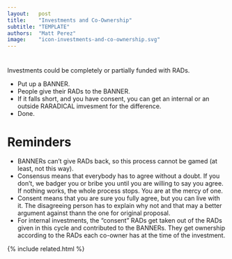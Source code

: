 ```yaml
---
layout:   post
title:    "Investments and Co-Ownership"
subtitle: "TEMPLATE"
authors:  "Matt Perez"
image:    "icon-investments-and-co-ownership.svg"
---
```


<div style="display:none;">
 <p>Investments could be funded with <span class="_paradigm">RAD</span>s.</p>
</div>

<h1></h1>
 <p>Investments could be completely or partially funded with <span class="_paradigm">RAD</span>s.</p>
  <ul>
   <li>Put up a <span class="_paradigm">BANNER</span>.</li>
   <li>People give their <span class="_paradigm">RAD</span>s to the <span class="_paradigm">BANNER</span>.</li>
   <li>If it falls short, and you have consent, you can get an internal or an outside RA<span class="_paradigm">RADICAL</span> imvesment for the difference.</li>
   <li>Done.</li>
  </ul>

<h1>Reminders</h1>
 <ul>
  <li><span class="_paradigm">BANNER</span>s can&rsquo;t give <span class="_paradigm">RAD</span>s back, so this process cannot be gamed (at least, not this way).</li>
  <li>Consensus means that everybody has to agree without a doubt. If you don&rsquo;t, we badger you or bribe you until you are willing to say you agree. If nothing works, the whole process stops. You are at the mercy of one.</li>
  <li>Consent means that you are sure you fully agree, but you can live with it. The disagreeing person has to explain why not and that may a better argument against thann the one for original proposal.</li>
  <li>For internal investments, the &ldquo;consent&rdquo; <span class="_paradigm">RAD</span>s get taken out of the <span class="_paradigm">RAD</span>s given in this cycle and contributed to the <span class="_paradigm">BANNER</span>s. They get ownership according to the <span class="_paradigm">RAD</span>s each co-owner has at the time of the investment.</li>
 </ul>

{% include related.html %}